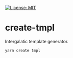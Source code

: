 [![License: MIT](https://img.shields.io/badge/License-MIT-green.svg)](https://opensource.org/licenses/MIT)

# create-tmpl
Intergalatic template generator.

```
yarn create tmpl
```

